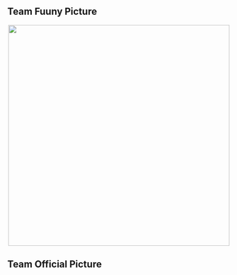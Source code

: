 ## Team Fuuny Picture

<p align="center">
  <img src="https://github.com/user-attachments/assets/2aeb65fb-f8cf-4b77-9513-7935123cdf34" width="500">
</p>

## Team Official Picture
